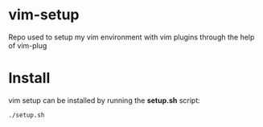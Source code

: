# vim-setup
Repo used to setup my vim environment with vim plugins
through the help of vim-plug

# Install
vim setup can be installed by running the **setup.sh** script:
```
./setup.sh
```

